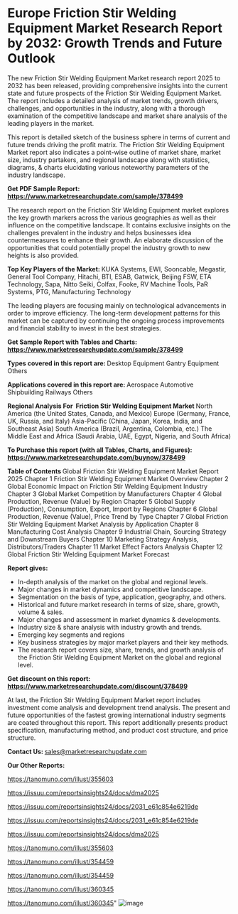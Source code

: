 # Europe Friction Stir Welding Equipment Market Research Report by 2032: Growth Trends and Future Outlook

The new Friction Stir Welding Equipment Market research report 2025 to 2032 has been released, providing comprehensive insights into the current state and future prospects of the Friction Stir Welding Equipment Market. The report includes a detailed analysis of market trends, growth drivers, challenges, and opportunities in the industry, along with a thorough examination of the competitive landscape and market share analysis of the leading players in the market.

This report is detailed sketch of the business sphere in terms of current and future trends driving the profit matrix. The Friction Stir Welding Equipment Market report also indicates a point-wise outline of market share, market size, industry partakers, and regional landscape along with statistics, diagrams, &amp; charts elucidating various noteworthy parameters of the industry landscape.

<strong><b>Get PDF Sample Report: <a href=https://www.marketresearchupdate.com/sample/378499>https://www.marketresearchupdate.com/sample/378499</a></b></strong>

The research report on the Friction Stir Welding Equipment market explores the key growth markers across the various geographies as well as their influence on the competitive landscape. It contains exclusive insights on the challenges prevalent in the industry and helps businesses idea countermeasures to enhance their growth. An elaborate discussion of the opportunities that could potentially propel the industry growth to new heights is also provided.

<strong><b>Top Key Players of the Market:
</b></strong>KUKA Systems, EWI, Sooncable, Megastir, General Tool Company, Hitachi, BTI, ESAB, Gatwick, Beijing FSW, ETA Technology, Sapa, Nitto Seiki, Colfax, Fooke, RV Machine Tools, PaR Systems, PTG, Manufacturing Technology<strong><b>
</b></strong>

The leading players are focusing mainly on technological advancements in order to improve efficiency. The long-term development patterns for this market can be captured by continuing the ongoing process improvements and financial stability to invest in the best strategies.

<strong><b>Get Sample Report with Tables and Charts: <a href=https://www.marketresearchupdate.com/sample/378499>https://www.marketresearchupdate.com/sample/378499</a></b></strong>

<strong><b>Types covered in this report are:
</b></strong>Desktop Equipment
Gantry Equipment
Others<strong><b>
</b></strong>

<strong><b>Applications covered in this report are:
</b></strong>Aerospace
Automotive
Shipbuilding
Railways
Others<strong><b>
</b></strong>

<strong><b>Regional Analysis For  Friction Stir Welding Equipment Market</b></strong><strong><b>
</b></strong>North America (the United States, Canada, and Mexico)
Europe (Germany, France, UK, Russia, and Italy)
Asia-Pacific (China, Japan, Korea, India, and Southeast Asia)
South America (Brazil, Argentina, Colombia, etc.)
The Middle East and Africa (Saudi Arabia, UAE, Egypt, Nigeria, and South Africa)

<strong><b>To Purchase this report (with all Tables, Charts, and Figures): <a href=https://www.marketresearchupdate.com/buynow/378499>https://www.marketresearchupdate.com/buynow/378499</a></b></strong>

<strong><b>Table of Contents</b></strong><strong><b>
</b></strong>Global Friction Stir Welding Equipment Market Report 2025
Chapter 1 Friction Stir Welding Equipment Market Overview
Chapter 2 Global Economic Impact on Friction Stir Welding Equipment Industry
Chapter 3 Global Market Competition by Manufacturers
Chapter 4 Global Production, Revenue (Value) by Region
Chapter 5 Global Supply (Production), Consumption, Export, Import by Regions
Chapter 6 Global Production, Revenue (Value), Price Trend by Type
Chapter 7 Global Friction Stir Welding Equipment Market Analysis by Application
Chapter 8 Manufacturing Cost Analysis
Chapter 9 Industrial Chain, Sourcing Strategy and Downstream Buyers
Chapter 10 Marketing Strategy Analysis, Distributors/Traders
Chapter 11 Market Effect Factors Analysis
Chapter 12 Global Friction Stir Welding Equipment Market Forecast

<strong><b>Report gives:</b></strong>

- In-depth analysis of the market on the global and regional levels.
- Major changes in market dynamics and competitive landscape.
- Segmentation on the basis of type, application, geography, and others.
- Historical and future market research in terms of size, share, growth, volume &amp; sales.
- Major changes and assessment in market dynamics &amp; developments.
- Industry size &amp; share analysis with industry growth and trends.
- Emerging key segments and regions
- Key business strategies by major market players and their key methods.
- The research report covers size, share, trends, and growth analysis of the Friction Stir Welding Equipment Market on the global and regional level.

<strong><b>Get discount on this report: <a href=https://www.marketresearchupdate.com/discount/378499>https://www.marketresearchupdate.com/discount/378499</a></b></strong>

At last, the Friction Stir Welding Equipment Market report includes investment come analysis and development trend analysis. The present and future opportunities of the fastest growing international industry segments are coated throughout this report. This report additionally presents product specification, manufacturing method, and product cost structure, and price structure.

<strong><b>Contact Us:
</b></strong>sales@marketresearchupdate.com

<strong>Our Other Reports:</strong>

<a href=https://tanomuno.com/illust/355603>https://tanomuno.com/illust/355603</a>

<a href=https://issuu.com/reportsinsights24/docs/dma2025>https://issuu.com/reportsinsights24/docs/dma2025</a>

<a href=https://issuu.com/reportsinsights24/docs/2031_e61c854e6219de>https://issuu.com/reportsinsights24/docs/2031_e61c854e6219de</a>

<a href=https://issuu.com/reportsinsights24/docs/2031_e61c854e6219de>https://issuu.com/reportsinsights24/docs/2031_e61c854e6219de</a>

<a href=https://issuu.com/reportsinsights24/docs/dma2025>https://issuu.com/reportsinsights24/docs/dma2025</a>

<a href=https://tanomuno.com/illust/355603>https://tanomuno.com/illust/355603</a>

<a href=https://tanomuno.com/illust/354459>https://tanomuno.com/illust/354459</a>

<a href=https://tanomuno.com/illust/354459>https://tanomuno.com/illust/354459</a>

<a href=https://tanomuno.com/illust/360345>https://tanomuno.com/illust/360345</a>

<a href=https://tanomuno.com/illust/360345>https://tanomuno.com/illust/360345</a>"
![image](https://github.com/user-attachments/assets/5d3a281f-6524-4d7a-a7b1-8ec5dc33b171)
